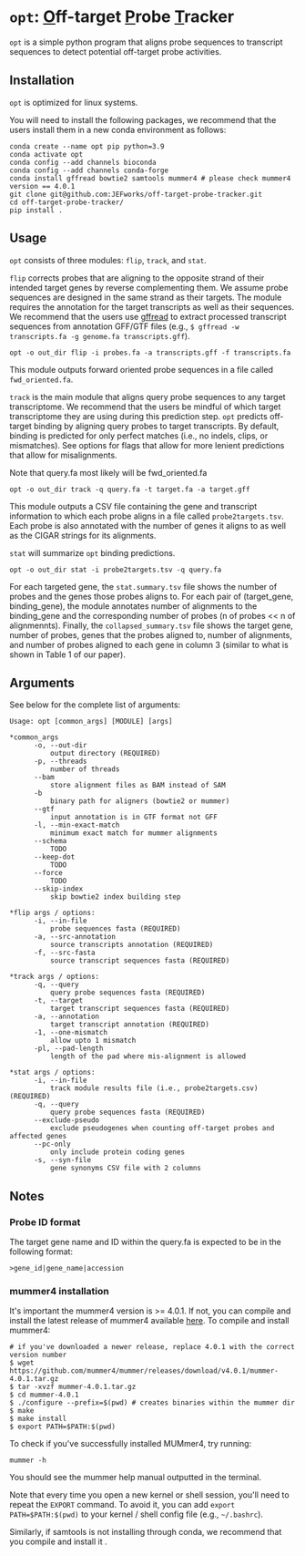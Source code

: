 # `opt`: <ins>O</ins>ff-target <ins>P</ins>robe <ins>T</ins>racker

`opt` is a simple python program that aligns probe sequences to transcript sequences to detect potential off-target probe activities.


## Installation

`opt` is optimized for linux systems. 

You will need to install the following packages, we recommend that the users install them in a new conda environment as follows:

```
conda create --name opt pip python=3.9
conda activate opt
conda config --add channels bioconda
conda config --add channels conda-forge
conda install gffread bowtie2 samtools mummer4 # please check mummer4 version == 4.0.1
git clone git@github.com:JEFworks/off-target-probe-tracker.git
cd off-target-probe-tracker/
pip install .
```


## Usage

`opt` consists of three modules: `flip`, `track`, and `stat`. 

`flip` corrects probes that are aligning to the opposite strand of their intended target genes by reverse complementing them. We assume probe sequences are designed in the same strand as their targets. The module requires the annotation for the target transcripts as well as their sequences. We recommend that the users use [gffread](https://github.com/gpertea/gffread) to extract processed transcript sequences from annotation GFF/GTF files (e.g., `$ gffread -w transcripts.fa -g genome.fa transcripts.gff`).

```
opt -o out_dir flip -i probes.fa -a transcripts.gff -f transcripts.fa
```

This module outputs forward oriented probe sequences in a file called `fwd_oriented.fa`. 

`track` is the main module that aligns query probe sequences to any target transcriptome. We recommend that the users be mindful of which target transcriptome they are using during this prediction step. `opt` predicts off-target binding by aligning query probes to target transcripts. By default, binding is predicted for only perfect matches (i.e., no indels, clips, or mismatches). See options for flags that allow for more lenient predictions that allow for misalignments.

Note that query.fa most likely will be fwd_oriented.fa

```
opt -o out_dir track -q query.fa -t target.fa -a target.gff
```

This module outputs a CSV file containing the gene and transcript information to which each probe aligns in a file called `probe2targets.tsv`. Each probe is also annotated with the number of genes it aligns to as well as the CIGAR strings for its alignments.

`stat` will summarize `opt` binding predictions.

```
opt -o out_dir stat -i probe2targets.tsv -q query.fa
```

For each targeted gene, the `stat.summary.tsv` file shows the number of probes and the genes those probes aligns to. For each pair of (target_gene, binding_gene), the module annotates number of alignments to the binding_gene and the corresponding number of probes (n of probes << n of alignmennts). Finally, the `collapsed_summary.tsv` file shows the target gene, number of probes, genes that the probes aligned to, number of alignments, and number of probes aligned to each gene in column 3 (similar to what is shown in Table 1 of our paper).


## Arguments

See below for the complete list of arguments:
```
Usage: opt [common_args] [MODULE] [args]

*common_args
      -o, --out-dir
          output directory (REQUIRED)
      -p, --threads
          number of threads
      --bam
          store alignment files as BAM instead of SAM
      -b
          binary path for aligners (bowtie2 or mummer)
      --gtf
          input annotation is in GTF format not GFF
      -l, --min-exact-match
          minimum exact match for mummer alignments
      --schema
          TODO
      --keep-dot
          TODO
      --force
          TODO
      --skip-index
          skip bowtie2 index building step
      
*flip args / options:
      -i, --in-file
          probe sequences fasta (REQUIRED)
      -a, --src-annotation
          source transcripts annotation (REQUIRED)
      -f, --src-fasta
          source transcript sequences fasta (REQUIRED)

*track args / options:
      -q, --query
          query probe sequences fasta (REQUIRED)
      -t, --target
          target transcript sequences fasta (REQUIRED)
      -a, --annotation
          target transcript annotation (REQUIRED)
      -1, --one-mismatch
          allow upto 1 mismatch
      -pl, --pad-length
          length of the pad where mis-alignment is allowed

*stat args / options:
      -i, --in-file
          track module results file (i.e., probe2targets.csv) (REQUIRED)
      -q, --query
          query probe sequences fasta (REQUIRED)
      --exclude-pseudo
          exclude pseudogenes when counting off-target probes and affected genes
      --pc-only
          only include protein coding genes
      -s, --syn-file
          gene synonyms CSV file with 2 columns
```


## Notes

### Probe ID format

The target gene name and ID within the query.fa is expected to be in the following format:

`>gene_id|gene_name|accession`

### mummer4 installation

It's important the mummer4 version is >= 4.0.1. If not, you can compile and install the latest release of mummer4 available [here](https://github.com/mummer4/mummer/releases). To compile and install mummer4:

```
# if you've downloaded a newer release, replace 4.0.1 with the correct version number
$ wget https://github.com/mummer4/mummer/releases/download/v4.0.1/mummer-4.0.1.tar.gz
$ tar -xvzf mummer-4.0.1.tar.gz
$ cd mummer-4.0.1
$ ./configure --prefix=$(pwd) # creates binaries within the mummer dir
$ make
$ make install
$ export PATH=$PATH:$(pwd)
```

To check if you've successfully installed MUMmer4, try running:

```
mummer -h
```

You should see the mummer help manual outputted in the terminal.

Note that every time you open a new kernel or shell session, you'll need to repeat the `EXPORT` command. To avoid it, you can add `export PATH=$PATH:$(pwd)` to your kernel / shell config file (e.g., `~/.bashrc`).

Similarly, if samtools is not installing through conda, we recommend that you compile and install it .
